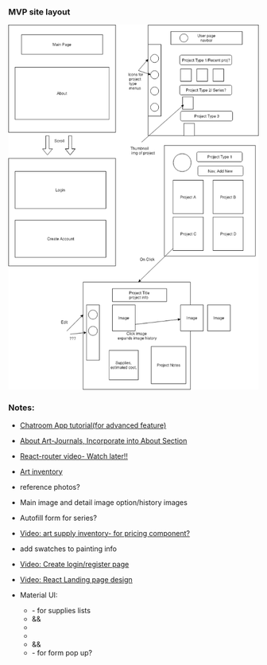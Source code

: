 ### MVP site layout

![alt text](src/assets/img/CapstoneLayout1.png "MVP web layout")

### Notes:

* [Chatroom App tutorial(for advanced feature)](https://www.freecodecamp.org/news/full-react-course-how-to-build-a-chat-room/)

* [About Art-Journals, Incorporate into About Section](https://mixedmedia.club/what-is-an-art-journal/)

* [React-router video- Watch later!!](https://www.youtube.com/watch?v=91F8reC8kvo)

* [Art inventory](https://www.artworkarchive.com/blog/6-simple-steps-to-knock-out-your-art-inventory-project)

* reference photos?
* Main image and detail image option/history images
* Autofill form for series?

* [Video: art supply inventory- for pricing component?](https://www.youtube.com/watch?v=IooOXXAa3DU)

* add swatches to painting info 

* [Video: Create login/register page](https://www.youtube.com/watch?v=OWYxMCfcTbY)

* [Video: React Landing page design](https://www.youtube.com/watch?v=n8iA18R76jk)

* Material UI:
    * <Table/> - for supplies lists
    * <Grid/> && <Dividers/>
    * <Lists/>
    * <Form etc... />
    * <Drawer/> && <MenuList/>
    * <Modal/> - for form pop up?
    


